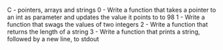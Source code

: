 C - pointers, arrays and strings
0 - Write a function that takes a pointer to an int as parameter and updates the value it points to to 98
1 - Write a function that swags the values of two integers
2 - Write a function that returns the length of a string
3 - Write a function that prints a string, followed by a new line, to stdout
